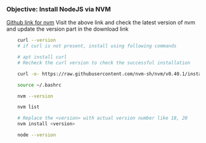 ### Objective: Install NodeJS via NVM

[Github link for nvm](https://github.com/nvm-sh/nvm)
Visit the above link and check the latest version of nvm and update the version part in the download link

```bash
    curl --version
    # if curl is not present, install using following commands

    # apt install curl
    # Recheck the curl version to check the successful installation

    curl -o- https://raw.githubusercontent.com/nvm-sh/nvm/v0.40.1/install.sh | bash

    source ~/.bashrc

    nvm --version 

    nvm list

    # Replace the <version> with actual version number like 18, 20
    nvm install <version>

    node --version
```
